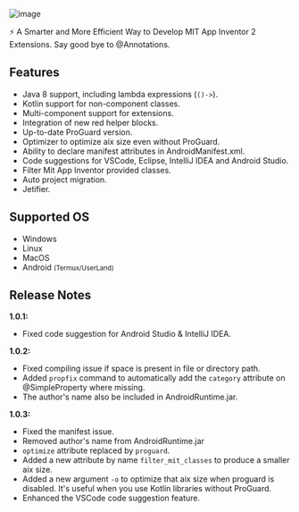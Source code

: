 ![image](https://github.com/user-attachments/assets/8009e7f8-0634-4fcb-93d5-293faa2527cf)

⚡ A Smarter and More Efficient Way to Develop MIT App Inventor 2 Extensions. Say good bye to @Annotations.

## Features
- Java 8 support, including lambda expressions (`()->`).
- Kotlin support for non-component classes.
- Multi-component support for extensions.
- Integration of new red helper blocks.
- Up-to-date ProGuard version.
- Optimizer to optimize aix size even without ProGuard.
- Ability to declare manifest attributes in AndroidManifest.xml.
- Code suggestions for VSCode, Eclipse, IntelliJ IDEA and Android Studio.
- Filter Mit App Inventor provided classes.
- Auto project migration.
- Jetifier.

## Supported OS
- Windows
- Linux
- MacOS
- Android <small>(Termux/UserLand)</small>

## Release Notes
**1.0.1:**
- Fixed code suggestion for Android Studio & IntelliJ IDEA.

**1.0.2:**
- Fixed compiling issue if space is present in file or directory path.
- Added `propfix` command to automatically add the `category` attribute on @SimpleProperty where missing.
- The author's name also be included in AndroidRuntime.jar.

**1.0.3:**
- Fixed the manifest issue.
- Removed author's name from AndroidRuntime.jar
- `optimize` attribute replaced by `proguard`.
- Added a new attribute by name `filter_mit_classes` to produce a smaller aix size.
- Added a new argument `-o` to optimize that aix size when proguard is disabled. It's useful when you use Kotlin libraries without ProGuard.
- Enhanced the VSCode code suggestion feature.
